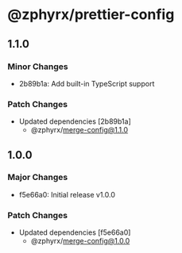 # @zphyrx/prettier-config

## 1.1.0

### Minor Changes

- 2b89b1a: Add built-in TypeScript support

### Patch Changes

- Updated dependencies [2b89b1a]
  - @zphyrx/merge-config@1.1.0

## 1.0.0

### Major Changes

- f5e66a0: Initial release v1.0.0

### Patch Changes

- Updated dependencies [f5e66a0]
  - @zphyrx/merge-config@1.0.0
